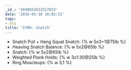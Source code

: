 ```yaml
---
_id_: '5698852612517033'
date: '2016-03-10 16:02:22'
tags:
- oly
title: 'CFNH: Snatch'
---
```


- Snatch Pull + Hang Squat Snatch: {% w 5x3+1@75lb %}
- Heaving Snatch Balance: {% w 5x2@65lb %}
- Snatch: {% w 5x2@65lb %}
- Weighted Plank Holds: {% w 3x1:30@25lb %}
- Ring Muscleups: {% w 3,1 %}
